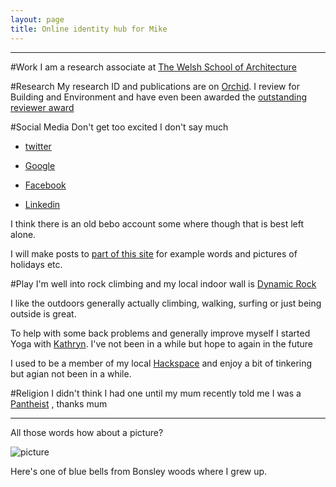 ```yaml
---
layout: page
title: Online identity hub for Mike
---
```

-------

#Work
I am a research associate at [The Welsh School of Architecture](http://www.cardiff.ac.uk/architecture/research/groups/architectural-science-group/)

#Research
My research ID and publications are on [Orchid](http://orcid.org/0000-0002-4417-7903). 
I review for Building and Environment and have even been awarded the [outstanding reviewer award](http://www.reviewerrecognition.elsevier.com/recognition/index?key=1B4517F5E6377160A002F298890F30D874C69BE883FDE66EA24A772F30FED96E)

#Social Media
Don't get too excited I don't say much

* [twitter](https://twitter.com/Mikeybarcly)

* [Google](https://plus.google.com/+MichaelBarclayongoogle/)

* [Facebook](https://www.facebook.com/michael.barclay.7121)

* [Linkedin](uk.linkedin.com/in/MichaelBarclayatlinkedin)

I think there is an old bebo account some where though that is best left alone.

I will make posts to [part of this site](/posts) for example words and pictures of holidays etc.

#Play
I'm well into rock climbing and my local indoor wall is [Dynamic Rock](http://www.dynamicrock.co.uk/)

I like the outdoors generally actually climbing, walking, surfing or just being outside is great.

To help with some back problems and generally improve myself I started Yoga with [Kathryn](https://www.facebook.com/Yoga.with.Kathryn). I've not been in a while but hope to again in the future


I used to be a member of my local [Hackspace](http://swansea.hackspace.org.uk/) and enjoy a bit of tinkering but agian not been in a while.

#Religion
I didn't think I had one until my mum recently told me I was a [Pantheist](https://en.wikipedia.org/wiki/Pantheism) , thanks mum

-----

All those words how about a picture? 

![picture](https://dl.dropboxusercontent.com/s/qai2l74sg5e2pzx/2011-04-23%2016.00.48.jpg?dl=0)

Here's one of blue bells from Bonsley woods where I grew up.
